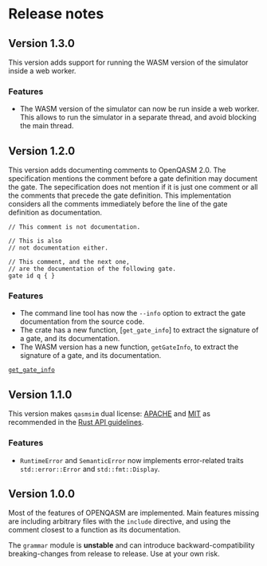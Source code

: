 # Release notes

## Version 1.3.0

This version adds support for running the WASM version of the simulator inside a
web worker.

### Features
- The WASM version of the simulator can now be run inside a web worker. This
allows to run the simulator in a separate thread, and avoid blocking the main
thread.

## Version 1.2.0

This version adds documenting comments to OpenQASM 2.0. The specification
mentions the comment before a gate definition may document the gate. The
sepecification does not mention if it is just one comment or all the comments
that precede the gate definition. This implementation considers all the comments
immediately before the line of the gate definition as documentation.

```
// This comment is not documentation.

// This is also
// not documentation either.

// This comment, and the next one,
// are the documentation of the following gate.
gate id q { }
```

### Features
- The command line tool has now the `--info` option to extract the gate
documentation from the source code.
- The crate has a new function, [`get_gate_info`] to extract the signature of a
gate, and its documentation.
- The WASM version has a new function, `getGateInfo`, to extract the signature
of a gate, and its documentation.

[`get_gate_info`](https://docs.rs/qasmsim/latest/qasmsim/fn.get_gate_info.html)

## Version 1.1.0

This version makes `qasmsim` dual license: [APACHE] and [MIT] as recommended in
the [Rust API guidelines].

[APACHE]: LICENSE-APACHE.txt
[MIT]: LICENSE-MIT.txt
[Rust API guidelines]: https://rust-lang.github.io/api-guidelines/necessities.html#crate-and-its-dependencies-have-a-permissive-license-c-permissive

### Features
- `RuntimeError` and `SemanticError` now implements error-related traits
`std::error::Error` and `std::fmt::Display`.

## Version 1.0.0

Most of the features of OPENQASM are implemented. Main features missing are
including arbitrary files with the `include` directive, and using the comment
closest to a function as its documentation.

The `grammar` module is **unstable** and can introduce backward-compatibility
breaking-changes from release to release. Use at your own risk.